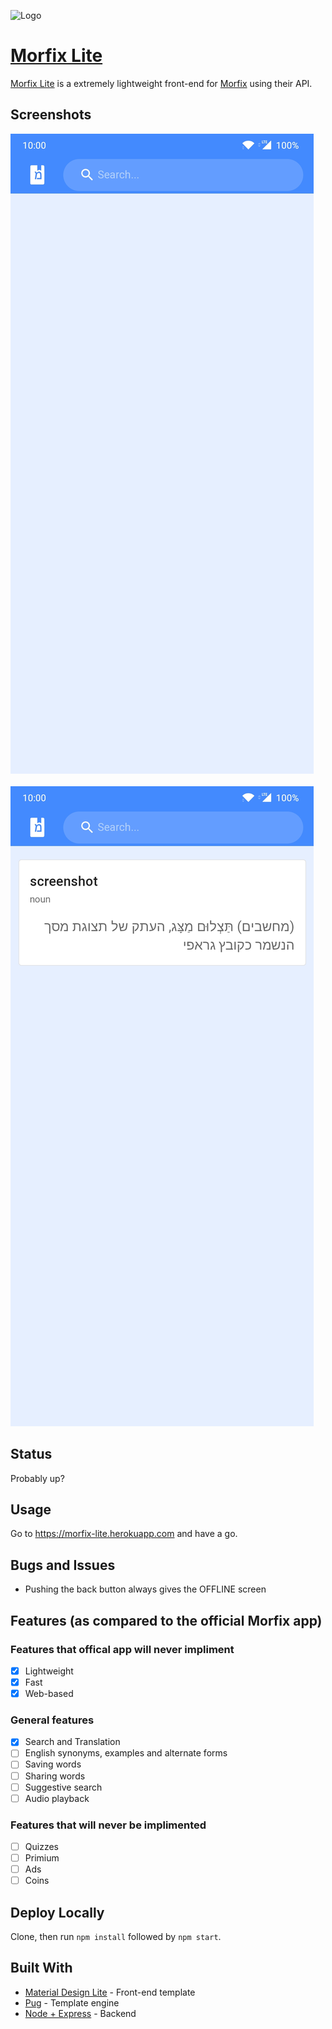 
![Logo](https://github.com/outofink/morfix-lite/raw/master/public/icons/ml192.png "Logo")

# [Morfix Lite](https://morfix-lite.herokuapp.com)

</p>

[Morfix Lite](https://morfix-lite.herokuapp.com) is a extremely lightweight front-end for [Morfix](http://www.morfix.co.il/) using their API.

## Screenshots

![Home](https://github.com/outofink/morfix-lite/raw/master/screenshots/home.jpg "Home") &nbsp;&nbsp;&nbsp;&nbsp;&nbsp;&nbsp;&nbsp;
![Logo](https://github.com/outofink/morfix-lite/raw/master/screenshots/main.jpg "Main")

## Status

Probably up?

## Usage

Go to https://morfix-lite.herokuapp.com and have a go.

## Bugs and Issues

* Pushing the back button always gives the OFFLINE screen

## Features (as compared to the official Morfix app)

### Features that offical app will never impliment
- [x] Lightweight
- [x] Fast
- [x] Web-based

### General features
- [x] Search and Translation
- [ ] English synonyms, examples and alternate forms
- [ ] Saving words
- [ ] Sharing words
- [ ] Suggestive search
- [ ] Audio playback

### Features that will never be implimented
- [ ] Quizzes
- [ ] Primium
- [ ] Ads
- [ ] Coins

## Deploy Locally
Clone, then run `npm install` followed by `npm start`.

## Built With

* [Material Design Lite](https://getmdl.io/) - Front-end template
* [Pug](https://pugjs.org) - Template engine
* [Node + Express](https://expressjs.com/) - Backend
